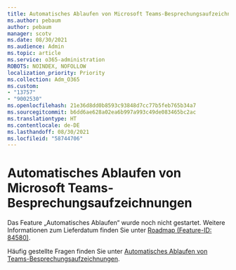 ```yaml
---
title: Automatisches Ablaufen von Microsoft Teams-Besprechungsaufzeichnungen
ms.author: pebaum
author: pebaum
manager: scotv
ms.date: 08/30/2021
ms.audience: Admin
ms.topic: article
ms.service: o365-administration
ROBOTS: NOINDEX, NOFOLLOW
localization_priority: Priority
ms.collection: Adm_O365
ms.custom:
- "13757"
- "9002530"
ms.openlocfilehash: 21e36d8dd0b8593c93848d7cc77b5feb765b34a7
ms.sourcegitcommit: b6dd6ae628a02ea6b997a993c49de083465bc2ac
ms.translationtype: HT
ms.contentlocale: de-DE
ms.lasthandoff: 08/30/2021
ms.locfileid: "58744706"
---
```

# <a name="teams-meeting-recordings-auto-expiration"></a>Automatisches Ablaufen von Microsoft Teams-Besprechungsaufzeichnungen

Das Feature „Automatisches Ablaufen“ wurde noch nicht gestartet. Weitere Informationen zum Lieferdatum finden Sie unter [Roadmap (Feature-ID: 84580)](https://www.microsoft.com/microsoft-365/roadmap?searchterms=82057&filters=&searchterms=84580).

Häufig gestellte Fragen finden Sie unter [Automatisches Ablaufen von Teams-Besprechungsaufzeichnungen](https://docs.microsoft.com/microsoftteams/cloud-recording#auto-expiration).
